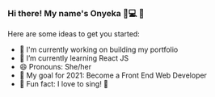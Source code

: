 ### Hi there! My name's Onyeka :pineapple::computer: 👋

Here are some ideas to get you started:

- 🔭 I'm currently working on building my portfolio
- 🌱 I’m currently learning React JS
- 😄 Pronouns: She/her
- :high_brightness: My goal for 2021: Become a Front End Web Developer
- :tada: Fun fact: I love to sing! :microphone:

